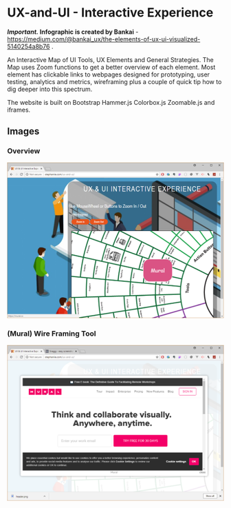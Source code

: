 # UX-and-UI - Interactive Experience

**_Important._ Infographic is created by Bankai** - https://medium.com/@bankai_ux/the-elements-of-ux-ui-visualized-5140254a8b76 . 

An Interactive Map of UI Tools, UX Elements and General Strategies. The Map uses Zoom functions to get a better overview of each element. Most element has clickable links to webpages designed for prototyping, user testing, analytics and metrics, wireframing plus a couple of quick tip how to dig deeper into this spectrum. 

The website is built on
Bootstrap
Hammer.js
Colorbox.js
Zoomable.js
and iframes.

## Images
### Overview
![](header.png)

### (Mural) Wire Framing Tool 
![](show.png)
